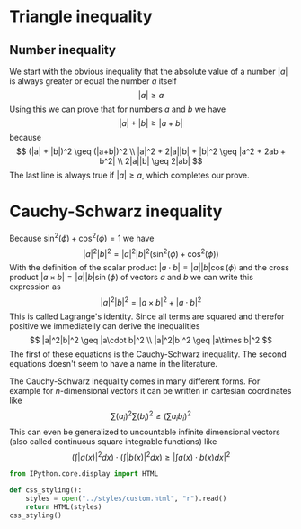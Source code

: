# Triangle inequality
## Number inequality
We start with the obvious inequality that the absolute value of a number $\left|a\right|$ is always greater or equal the number $a$ itself
$$
|a| \geq a
$$
Using this we can prove that for numbers $a$ and $b$ we have
$$
|a| + |b|  \geq |a+b|
$$
because
$$
(|a| + |b|)^2  \geq (|a+b|)^2 \\
|a|^2  + 2|a||b| + |b|^2 \geq |a^2 + 2ab + b^2| \\
2|a||b| \geq 2|ab|
$$
The last line is always true if $|a| \geq a$, which completes our prove.
# Cauchy-Schwarz inequality
Because $\sin^2(\phi) + \cos^2(\phi) = 1$ we have
$$
|a|^2|b|^2 = |a|^2|b|^2 (\sin^2(\phi) + \cos^2(\phi))
$$
With the definition of the scalar product $|a\cdot b| = |a||b|\cos(\phi)$ and the cross product $|a\times b| = |a||b|\sin(\phi)$ of vectors $a$ and $b$ we can write this expression as
$$
|a|^2|b|^2 = |a\times b|^2 + |a\cdot b|^2
$$
This is called Lagrange's identity. Since all terms are squared and therefor positive we immediatelly can derive the inequalities
$$
|a|^2|b|^2 \geq |a\cdot b|^2 \\
|a|^2|b|^2 \geq |a\times b|^2
$$
The first of these equations is the Cauchy-Schwarz inequality. The second equations doesn't seem to have a name in the literature. 

The Cauchy-Schwarz inequality comes in many different forms. For example for $n$-dimensional vectors it can be written in cartesian coordinates like
$$
\sum (a_i)^2 \sum (b_i)^2 \geq \left(\sum a_i b_i \right)^2
$$
This can even be generalized to uncountable infinite dimensional vectors (also called continuous square integrable functions) like
$$
\left(\int \left|a(x)\right|^2 dx\right) \cdot \left(\int \left|b(x)\right|^2 dx\right) \geq \left|\int a(x) \cdot b(x)dx\right|^2
$$


```python
from IPython.core.display import HTML

def css_styling():
    styles = open("../styles/custom.html", "r").read()
    return HTML(styles)
css_styling()
```




<style>

    @import url('http://fonts.googleapis.com/css?family=Crimson+Text');
    @import url('http://fonts.googleapis.com/css?family=Source+Code+Pro');

    /* Change code font */
    .CodeMirror pre {
        font-family: 'Source Code Pro', Consolas, monocco, monospace;
    }

    div.input_area {
        width: 60em;
    }

    div.cell{
        width: 60em;
        margin-left: auto;
        margin-right:auto;
    }

    div.text_cell {
        width: 60em;
        margin-left: auto;
        margin-right: auto;
    }

    div.text_cell_render {
        text-align: justify;
        font-family: "Crimson Text";
        font-size: 18pt;
        line-height: 145%;
    }

    div.text_cell_render h1 {
        font-size: 30pt;
    }

    div.text_cell_render h2 {
        font-size: 24pt;
    }

    div.text_cell_render h3 {
        font-size: 20pt;
    }

    .prompt{
        display: None;
    }
</style>




